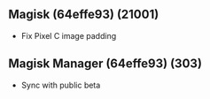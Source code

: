 ## Magisk (64effe93) (21001)
- Fix Pixel C image padding

## Magisk Manager (64effe93) (303)
- Sync with public beta
